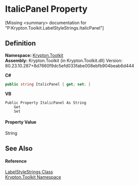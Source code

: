 # ItalicPanel Property


\[Missing &lt;summary&gt; documentation for "P:Krypton.Toolkit.LabelStyleStrings.ItalicPanel"\]



## Definition
**Namespace:** <a href="79d2eac2-21f4-54ff-7552-b20c33c30600.md">Krypton.Toolkit</a>  
**Assembly:** Krypton.Toolkit (in Krypton.Toolkit.dll) Version: 80.23.10.287+8d7660f9dc5efd033fabe008ebfb904beab6d444

**C#**
``` C#
public string ItalicPanel { get; set; }
```
**VB**
``` VB
Public Property ItalicPanel As String
	Get
	Set
```



#### Property Value
String

## See Also


#### Reference
<a href="5ed1d15c-fb09-545a-1e73-5f1fbfed8295.md">LabelStyleStrings Class</a>  
<a href="79d2eac2-21f4-54ff-7552-b20c33c30600.md">Krypton.Toolkit Namespace</a>  
